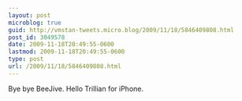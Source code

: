 ```yaml
---
layout: post
microblog: true
guid: http://vmstan-tweets.micro.blog/2009/11/18/5846409808.html
post_id: 3049578
date: 2009-11-18T20:49:55-0600
lastmod: 2009-11-18T20:49:55-0600
type: post
url: /2009/11/18/5846409808.html
---
```

Bye bye BeeJive. Hello Trillian for iPhone.
